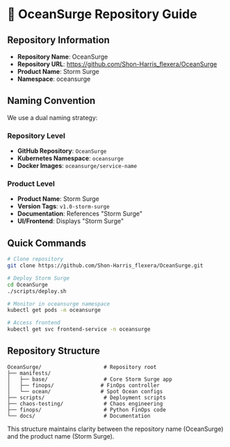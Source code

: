 # 📁 OceanSurge Repository Guide

## Repository Information

- **Repository Name**: OceanSurge
- **Repository URL**: https://github.com/Shon-Harris_flexera/OceanSurge
- **Product Name**: Storm Surge
- **Namespace**: oceansurge

## Naming Convention

We use a dual naming strategy:

### Repository Level
- **GitHub Repository**: `OceanSurge`
- **Kubernetes Namespace**: `oceansurge`
- **Docker Images**: `oceansurge/service-name`

### Product Level
- **Product Name**: Storm Surge
- **Version Tags**: `v1.0-storm-surge`
- **Documentation**: References "Storm Surge"
- **UI/Frontend**: Displays "Storm Surge"

## Quick Commands

```bash
# Clone repository
git clone https://github.com/Shon-Harris_flexera/OceanSurge.git

# Deploy Storm Surge
cd OceanSurge
./scripts/deploy.sh

# Monitor in oceansurge namespace
kubectl get pods -n oceansurge

# Access frontend
kubectl get svc frontend-service -n oceansurge
```

## Repository Structure

```
OceanSurge/                    # Repository root
├── manifests/
│   ├── base/                  # Core Storm Surge app
│   ├── finops/               # FinOps controller
│   └── ocean/                # Spot Ocean configs
├── scripts/                   # Deployment scripts
├── chaos-testing/             # Chaos engineering
├── finops/                    # Python FinOps code
└── docs/                      # Documentation
```

This structure maintains clarity between the repository name (OceanSurge) and the product name (Storm Surge).
